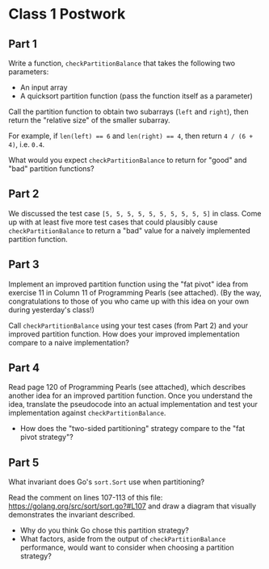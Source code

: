 # Class 1 Postwork

## Part 1

Write a function, `checkPartitionBalance` that takes the following two parameters:

- An input array
- A quicksort partition function (pass the function itself as a parameter)

Call the partition function to obtain two subarrays (`left` and `right`), then return the "relative size" of the smaller subarray.

For example, if `len(left) == 6` and `len(right) == 4`, then return `4 / (6 + 4)`, i.e. `0.4`.

What would you expect `checkPartitionBalance` to return for "good" and "bad" partition functions?

## Part 2

We discussed the test case `[5, 5, 5, 5, 5, 5, 5, 5, 5, 5]` in class.  Come up with at least five more test cases that could plausibly cause `checkPartitionBalance` to return a "bad" value for a naively implemented partition function.

## Part 3

Implement an improved partition function using the "fat pivot" idea from exercise 11 in Column 11 of Programming Pearls (see attached). (By the way, congratulations to those of you who came up with this idea on your own during yesterday's class!)

Call `checkPartitionBalance` using your test cases (from Part 2) and your improved partition function.  How does your improved implementation compare to a naive implementation?

## Part 4

Read page 120 of Programming Pearls (see attached), which describes another idea for an improved partition function.  Once you understand the idea, translate the pseudocode into an actual implementation and test your implementation against `checkPartitionBalance`.

- How does the "two-sided partitioning" strategy compare to the "fat pivot strategy"?

## Part 5

What invariant does Go's `sort.Sort` use when partitioning?

Read the comment on lines 107-113 of this file: https://golang.org/src/sort/sort.go?#L107 and draw a diagram that visually demonstrates the invariant described.

- Why do you think Go chose this partition strategy?
- What factors, aside from the output of `checkPartitionBalance` performance, would want to consider when choosing a partition strategy?

